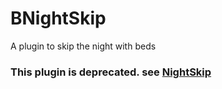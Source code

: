 # BNightSkip

A plugin to skip the night with beds

### This plugin is deprecated. see [NightSkip](https://github.com/BetaMC-Developers/NightSkip)
